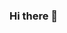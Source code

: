 ### Hi there 👋

<!--
**Kanoko-0815/Kanoko-0815** is a ✨ _special_ ✨ repository because its `README.md` (this file) appears on your GitHub profile.

Here are some ideas to get you started:

- 🔭 I’m currently working on ...Front End Engineer
- 🌱 I’m currently learning ...Javascript、python
- 🤔 I’m looking for help with ...まだまだ分からないことがあるので教えてください！
- 💬 Ask me about ...Javascript、pythonのお手伝いなら
- 📫 How to reach me: ...　Gmail　monyomonyomomo@gamailcom

-->
